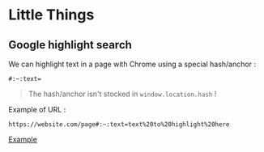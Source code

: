 <!--
Created by Its-Just-Nans - https://github.com/Its-Just-Nans
Copyright Its-Just-Nans
--->

# Little Things

## Google highlight search

We can highlight text in a page with Chrome using a special hash/anchor :

```code
#:~:text=
```

> The hash/anchor isn't stocked in `window.location.hash` !

Example of URL :

```code
https://website.com/page#:~:text=text%20to%20highlight%20here
```

[Example](https://github.com/Its-Just-Nans#:~:text=You%20can%20check%20my%20github%20website)
